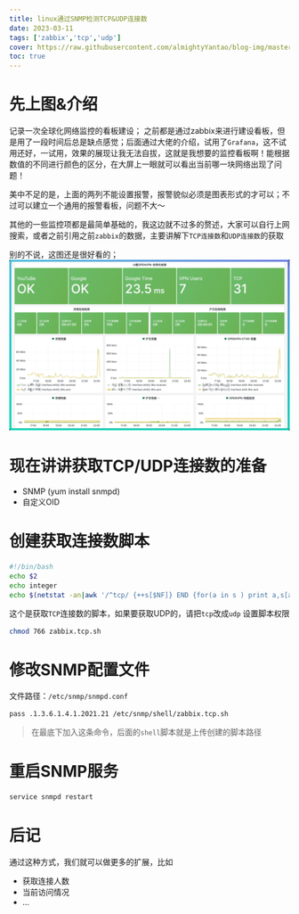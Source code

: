 ```yaml
---
title: linux通过SNMP检测TCP&UDP连接数  
date: 2023-03-11  
tags: ['zabbix','tcp','udp']  
cover: https://raw.githubusercontent.com/almightyYantao/blog-img/master/202303112218722.png
toc: true
---
```

# 先上图&介绍

记录一次全球化网络监控的看板建设；
之前都是通过zabbix来进行建设看板，但是用了一段时间后总是缺点感觉；后面通过大佬的介绍，试用了`Grafana`，这不试用还好，一试用，效果的展现让我无法自拔，这就是我想要的监控看板啊！能根据数值的不同进行颜色的区分，在大屏上一眼就可以看出当前哪一块网络出现了问题！

美中不足的是，上面的两列不能设置报警，报警貌似必须是图表形式的才可以；不过可以建立一个通用的报警看板，问题不大～
<!-- more -->
其他的一些监控项都是最简单基础的，我这边就不过多的赘述，大家可以自行上网搜索，或者之前引用之前`zabbix`的数据，主要讲解下`TCP连接数`和`UDP连接数`的获取

别的不说，这图还是很好看的；
<img src="https://raw.githubusercontent.com/almightyYantao/blog-img/master/202303112218722.png"/>

# 现在讲讲获取TCP/UDP连接数的准备
- SNMP (yum install snmpd)
- 自定义OID

# 创建获取连接数脚本
```bash
#!/bin/bash
echo $2
echo integer
echo $(netstat -an|awk '/^tcp/ {++s[$NF]} END {for(a in s ) print a,s[a]}' | grep ESTABLISHED | awk '{print $2}')
```

这个是获取`TCP`连接数的脚本，如果要获取UDP的，请把`tcp`改成`udp`
设置脚本权限
```bash
chmod 766 zabbix.tcp.sh
```

# 修改SNMP配置文件

文件路径：`/etc/snmp/snmpd.conf`

```bash
pass .1.3.6.1.4.1.2021.21 /etc/snmp/shell/zabbix.tcp.sh
```

> 在最底下加入这条命令，后面的`shell`脚本就是上传创建的脚本路径

# 重启SNMP服务
```bash
service snmpd restart
```

# 后记

通过这种方式，我们就可以做更多的扩展，比如
- 获取连接人数
- 当前访问情况
- ...
